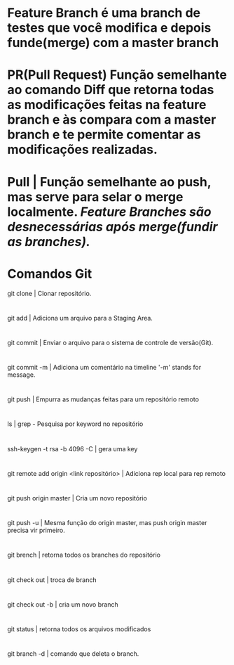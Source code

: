 # Feature Branch é uma branch de testes que você modifica e depois funde(merge) com a master branch

# PR(Pull Request) Função semelhante ao comando Diff que retorna todas as modificações feitas na feature branch e às compara com a master branch e te permite comentar as modificações realizadas.

# Pull | Função semelhante ao push, mas serve para selar o merge localmente. *Feature Branches são desnecessárias após merge(fundir as branches).*

# Comandos Git
git clone | Clonar repositório.
#
git add | Adiciona um arquivo para a Staging Area.
#
git commit | Enviar o arquivo para o sistema de controle de versão(Git).
#
git commit -m | Adiciona um comentário na timeline '-m' stands for message.
#
git push | Empurra as mudanças feitas para um repositório remoto
#
ls | grep - Pesquisa por keyword no repositório
#
ssh-keygen -t rsa -b 4096 -C <email> | gera uma key
#
git remote add origin <link repositório> | Adiciona rep local para rep remoto
#
git push origin master | Cria um novo repositório
#
git push -u | Mesma função do origin master, mas push origin master precisa vir primeiro.
#
git brench | retorna todos os branches do repositório
#
git check out <branch> | troca de branch
#
git check out -b <branch> | cria um novo branch
#
git status | retorna todos os arquivos modificados
#
git branch -d <branch> | comando que deleta o branch.
